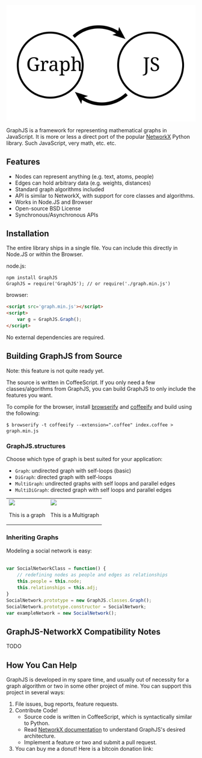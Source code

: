 <img src="images/GraphJS-logo.svg" alt="GraphJS logo" style="display:block; margin-left:auto; margin-right:auto">

GraphJS is a framework for representing mathematical graphs in JavaScript. It is more or less a direct port of the popular <a href='http://networkx.lanl.gov'>NetworkX</a> Python library. Such JavaScript, very math, etc. etc.

## Features

- Nodes can represent anything (e.g. text, atoms, people)
- Edges can hold arbitrary data (e.g. weights, distances)
- Standard graph algorithms included
- API is similar to NetworkX, with support for core classes and algorithms.
- Works in Node.JS and Browser
- Open-source BSD License
- Synchronous/Asynchronous APIs


## Installation

The entire library ships in a single file. You can include this directly in Node.JS or within the Browser.

node.js:

```
npm install GraphJS
GraphJS = require('GraphJS'); // or require('./graph.min.js')
```

browser:
```html
<script src='graph.min.js'></script>
<script>
	var g = GraphJS.Graph();
</script>
```
No external dependencies are required.

## Building GraphJS from Source

Note: this feature is not quite ready yet.

The source is written in CoffeeScript. If you only need a few classes/algorithms from GraphJS, you can build GraphJS to only include the features you want. 

To compile for the browser, install <a href="http://browserify.org/">browserify</a> and <a href="https://github.com/jnordberg/coffeeify">coffeeify</a> and build using the following:

```
$ browserify -t coffeeify --extension=".coffee" index.coffee > graph.min.js
```

### GraphJS.structures
Choose which type of graph is best suited for your application:

- `Graph`: undirected graph with self-loops (basic)
- `DiGraph`: directed graph with self-loops
- `MultiGraph`: undirected graphs with self loops and parallel edges
- `MultiDiGraph`: directed graph with self loops and parallel edges

<table>
	<tr>
		<td>
			<img src="http://upload.wikimedia.org/wikipedia/commons/thumb/5/5b/6n-graf.svg/250px-6n-graf.svg.png">
			<p>This is a graph</p>
		</td>
		<td>
			<img src="http://upload.wikimedia.org/wikipedia/commons/thumb/a/a7/Multigraph.svg/125px-Multigraph.svg.png">
			<p>This is a Multigraph</p>
		</td>
	</tr>

</table>

### Inheriting Graphs
Modeling a social network is easy:

```JavaScript

var SocialNetworkClass = function() {
	// redefining nodes as people and edges as relationships
	this.people = this.node;
	this.relationships = this.adj;	
}
SocialNetwork.prototype = new GraphJS.classes.Graph();
SocialNetwork.prototype.constructor = SocialNetwork;
var exampleNetwork = new SocialNetwork();

```

## GraphJS-NetworkX Compatibility Notes

TODO

## How You Can Help

GraphJS is developed in my spare time, and usually out of necessity for a graph algorithm or two in some other project of mine. 
You can support this project in several ways:

1. File issues, bug reports, feature requests.
2. Contribute Code! 
	- Source code is written in CoffeeScript, which is syntactically similar to Python.
	- Read <a href='http://networkx.lanl.gov'>NetworkX documentation</a> to understand GraphJS's desired architecture. 
	- Implement a feature or two and submit a pull request.
3. You can buy me a donut! Here is a bitcoin donation link:
<script src="http://coinwidget.com/widget/coin.js"></script>
<script>
CoinWidgetCom.go({
	wallet_address: "1MLX2kMhTSRiq3Uz7R2JsECreuQEmofQy6"
	, currency: "bitcoin"
	, counter: "hide"
	, alignment: "bl"
	, qrcode: true
	, auto_show: false
	, lbl_button: "Donate"
	, lbl_address: "My Bitcoin Address:"
	, lbl_count: "donations"
	, lbl_amount: "BTC"
});
</script>